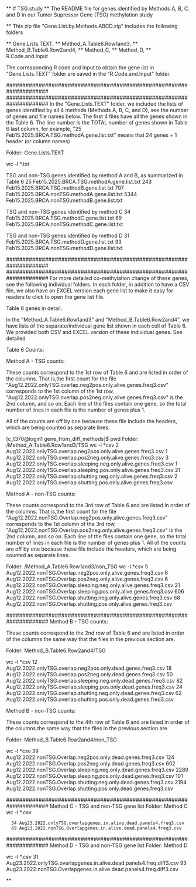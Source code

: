 ** # TSG.study
** The README file for genes identified by Methods A, B, C. and D in our Tumor Supressor Gene (TSG) methylation study

** This zip file "Gene.List.by.Methods.ABCD.zip" includes the following folders

** Gene.Lists.TEXT, 
** Method_A.Table6.Row1and3, 
** Method_B.Table6.Row2and4, 
** Method_C, 
** Method_D, 
** R.Code.and.Input

The corresponding R code and Input to obtain the gene list in "Gene.Lists.TEXT" folder 
are saved in the "R.Code.and.Input" folder. 

#####################################################################
#####################################################################
 In the "Gene.Lists.TEXT" folder, we included the lists of genes identified by all 4 methods 
 (Methods A, B, C, and D), see the number of genes and file names below. 
 The first 4 files have all the genes shown in the Table 6. 
 The line number is the TOTAL number of genes shown in Table 6 last column, for example, 
 "25 Feb15.2025.BRCA.TSG.methodA.gene.list.txt" means that 24 genes + 1 header (or column names)

 Folder: Gene.Lists.TEXT

wc -l *.txt

 TSG and non-TSG genes identified by method A and B, as summarized in Table 6 
      25 Feb15.2025.BRCA.TSG.methodA.gene.list.txt
     243 Feb15.2025.BRCA.TSG.methodB.gene.list.txt
     707 Feb15.2025.BRCA.nonTSG.methodA.gene.list.txt
    5344 Feb15.2025.BRCA.nonTSG.methodB.gene.list.txt

 TSG and non-TSG genes identified by method C
      34 Feb15.2025.BRCA.TSG.methodC.gene.list.txt
      69 Feb15.2025.BRCA.nonTSG.methodC.gene.list.txt

 TSG and non-TSG genes identified by method D
      31 Feb15.2025.BRCA.TSG.methodD.gene.list.txt
      93 Feb15.2025.BRCA.nonTSG.methodD.gene.list.txt

#####################################################################
#####################################################################
 For more detailed co-methylation change of these genes, see the following individual folders. 
 In each folder, in addition to have a CSV file, we also have an EXCEL version each gene list
 to make it easy for readers to click to open the gene list file. 

 Table 6 genes in detail:

 In the "Method_A.Table6.Row1and3" and "Method_B.Table6.Row2and4", we have lists of the 
 separate/individual gene list shown in each cell of Table 6.
 We provided both CSV and EXCEL version of these individual genes. See detailed 

Table 6 Counts:

Method A - TSG counts:

These counts correspond to the 1st row of Table 6 and are listed in order of the columns. 
That is,the first count for the file  "Aug12.2022.onlyTSG.overlap.neg2pos.only.alive.genes.freq3.csv" 
corresponds to the 1st column of the 1st row, "Aug12.2022.onlyTSG.overlap.pos2neg.only.alive.genes.freq3.csv"
is the 2nd column, and so on. Each line of the files contain one gene, so the total number of lines in each file is the number of genes plus 1. 

All of the counts are off by one because these file include the headers, which are being counted as separate lines. 

[c_t370@login1 gene_from_diff_methods]$ pwd 
Folder: /Method_A.Table6.Row1and3/TSG
 wc -l *csv
  2 Aug12.2022.onlyTSG.overlap.neg2pos.only.alive.genes.freq3.csv
  1 Aug12.2022.onlyTSG.overlap.pos2neg.only.alive.genes.freq3.csv
  3 Aug12.2022.onlyTSG.overlap.sleeping.neg.only.alive.genes.freq3.csv
  1 Aug12.2022.onlyTSG.overlap.sleeping.pos.only.alive.genes.freq3.csv
 21 Aug12.2022.onlyTSG.overlap.shutting.neg.only.alive.genes.freq3.csv
  2 Aug12.2022.onlyTSG.overlap.shutting.pos.only.alive.genes.freq3.csv


Method A - non-TSG counts:

These counts correspond to the 3rd row of Table 6 and are listed in order of the columns. That is,the first count for the file 
"Aug12.2022.nonTSG.Overlap.neg2pos.only.alive.genes.freq3.csv" corresponds to the 1st column of the 3rd row, "Aug12.2022.nonTSG.Overlap.pos2neg.only.alive.genes.freq3.csv"
is the 2nd column, and so on. Each line of the files contain one gene, so the total number of lines in each file is the number of genes plus 1. 
All of the counts are off by one because these file include the headers, which are being counted as separate lines. 

Folder: /Method_A.Table6.Row1and3/non_TSG
wc -l *csv
   5 Aug12.2022.nonTSG.Overlap.neg2pos.only.alive.genes.freq3.csv
   6 Aug12.2022.nonTSG.Overlap.pos2neg.only.alive.genes.freq3.csv
   6 Aug12.2022.nonTSG.Overlap.sleeping.neg.only.alive.genes.freq3.csv
  21 Aug12.2022.nonTSG.Overlap.sleeping.pos.only.alive.genes.freq3.csv
 606 Aug12.2022.nonTSG.Overlap.shutting.neg.only.alive.genes.freq3.csv
  68 Aug12.2022.nonTSG.Overlap.shutting.pos.only.alive.genes.freq3.csv
  
#####################################################################
Method B - TSG counts:

These counts correspond to the 2nd row of Table 6 and are listed in order of the columns the same way that the files in the previous section are. 

Folder: Method_B.Table6.Row2and4/TSG

 wc -l *csv
  12 Aug12.2022.onlyTSG.overlap.neg2pos.only.dead.genes.freq3.csv
  18 Aug12.2022.onlyTSG.overlap.pos2neg.only.dead.genes.freq3.csv
  50 Aug12.2022.onlyTSG.overlap.sleeping.neg.only.dead.genes.freq3.csv
  82 Aug12.2022.onlyTSG.overlap.sleeping.pos.only.dead.genes.freq3.csv
  24 Aug12.2022.onlyTSG.overlap.shutting.neg.only.dead.genes.freq3.csv
  62 Aug12.2022.onlyTSG.overlap.shutting.pos.only.dead.genes.freq3.csv

Method B - non-TSG counts:

These counts correspond to the 4th row of Table 6 and are listed in order of the columns the same way that the files in the previous section are. 

Folder: Method_B.Table6.Row2and4/non_TSG

wc -l *csv
   39 Aug12.2022.nonTSG.Overlap.neg2pos.only.dead.genes.freq3.csv
  124 Aug12.2022.nonTSG.Overlap.pos2neg.only.dead.genes.freq3.csv
  602 Aug12.2022.nonTSG.Overlap.sleeping.neg.only.dead.genes.freq3.csv
 2289 Aug12.2022.nonTSG.Overlap.sleeping.pos.only.dead.genes.freq3.csv
  101 Aug12.2022.nonTSG.Overlap.shutting.neg.only.dead.genes.freq3.csv
 2194 Aug12.2022.nonTSG.Overlap.shutting.pos.only.dead.genes.freq3.csv

#####################################################################
Method C - TSG and non-TSG gene list 
Folder: Method C 
wc -l *.csv   

      34 Aug23.2022.onlyTSG.overlapgenes.in.alive.dead.panels4.freq3.csv
      69 Aug23.2022.nonTSG.Overlapgenes.in.alive.dead.panels4.freq3.csv

#####################################################################
Method D - TSG and non-TSG gene list 
Folder: Method D 

wc -l *.csv
      31 Aug23.2022.onlyTSG.overlapgenes.in.alive.dead.panels4.freq.diff3.csv
      93 Aug23.2022.nonTSG.Overlapgenes.in.alive.dead.panels4.freq.diff3.csv





**
